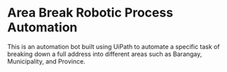 # Area Break Robotic Process Automation

This is an automation bot built using UiPath to automate a specific task of breaking down a full address into different areas such as Barangay, Municipality, and Province.
